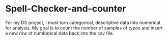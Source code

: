 # Spell-Checker-and-counter
For my DS project, I must turn categorical, descriptive data into numerical for analysis. My goal is to count the number of samples of typos and insert a new row of numberical data back into the csv file.
